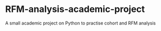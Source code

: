 # RFM-analysis-academic-project
A small academic project on Python to practise cohort and RFM analysis
